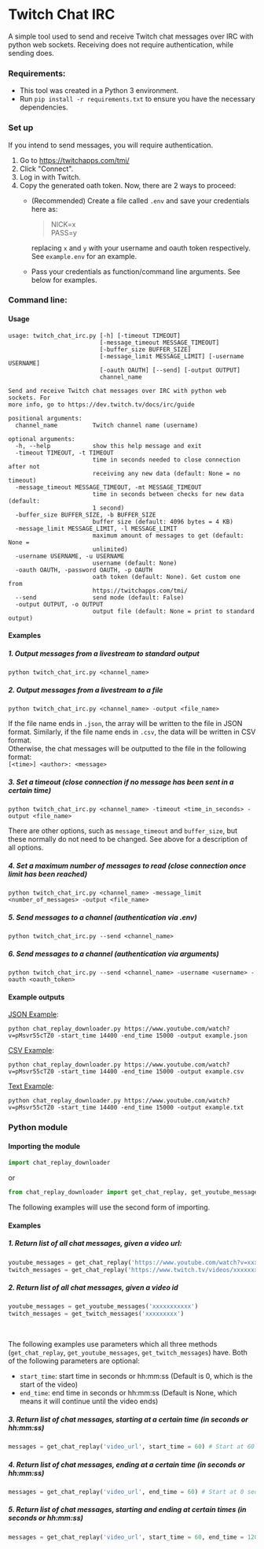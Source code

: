 # Twitch Chat IRC
A simple tool used to send and receive Twitch chat messages over IRC with python web sockets. Receiving does not require authentication, while sending does.

### Requirements:
* This tool was created in a Python 3 environment.
* Run `pip install -r requirements.txt` to ensure you have the necessary dependencies.


### Set up
If you intend to send messages, you will require authentication.
1. Go to https://twitchapps.com/tmi/
2. Click "Connect".
3. Log in with Twitch.
4. Copy the generated oath token. Now, there are 2 ways to proceed:
	- (Recommended) Create a file called `.env` and save your credentials here as:
      > NICK=x <br> PASS=y
	  
	  replacing `x` and `y` with your username and oauth token respectively.<br> See `example.env` for an example.

	- Pass your credentials as function/command line arguments. See below for examples.


### Command line:
#### Usage
```
usage: twitch_chat_irc.py [-h] [-timeout TIMEOUT]
                          [-message_timeout MESSAGE_TIMEOUT]
                          [-buffer_size BUFFER_SIZE]
                          [-message_limit MESSAGE_LIMIT] [-username USERNAME]
                          [-oauth OAUTH] [--send] [-output OUTPUT]
                          channel_name

Send and receive Twitch chat messages over IRC with python web sockets. For
more info, go to https://dev.twitch.tv/docs/irc/guide

positional arguments:
  channel_name          Twitch channel name (username)

optional arguments:
  -h, --help            show this help message and exit
  -timeout TIMEOUT, -t TIMEOUT
                        time in seconds needed to close connection after not
                        receiving any new data (default: None = no timeout)
  -message_timeout MESSAGE_TIMEOUT, -mt MESSAGE_TIMEOUT
                        time in seconds between checks for new data (default:
                        1 second)
  -buffer_size BUFFER_SIZE, -b BUFFER_SIZE
                        buffer size (default: 4096 bytes = 4 KB)
  -message_limit MESSAGE_LIMIT, -l MESSAGE_LIMIT
                        maximum amount of messages to get (default: None =
                        unlimited)
  -username USERNAME, -u USERNAME
                        username (default: None)
  -oauth OAUTH, -password OAUTH, -p OAUTH
                        oath token (default: None). Get custom one from
                        https://twitchapps.com/tmi/
  --send                send mode (default: False)
  -output OUTPUT, -o OUTPUT
                        output file (default: None = print to standard output)
```

#### Examples
##### 1. Output messages from a livestream to standard output
```
python twitch_chat_irc.py <channel_name>
```

##### 2. Output messages from a livestream to a file
```
python twitch_chat_irc.py <channel_name> -output <file_name>
```

If the file name ends in `.json`, the array will be written to the file in JSON format. Similarly, if the file name ends in `.csv`, the data will be written in CSV format. <br> Otherwise, the chat messages will be outputted to the file in the following format:<br>
`[<time>] <author>: <message>`

##### 3. Set a timeout (close connection if no message has been sent in a certain time)
```
python twitch_chat_irc.py <channel_name> -timeout <time_in_seconds> -output <file_name>
```

There are other options, such as `message_timeout` and `buffer_size`, but these normally do not need to be changed. See above for a description of all options.

##### 4. Set a maximum number of messages to read (close connection once limit has been reached)
```
python twitch_chat_irc.py <channel_name> -message_limit <number_of_messages> -output <file_name>
```

##### 5. Send messages to a channel (authentication via .env)
```
python twitch_chat_irc.py --send <channel_name>
```

##### 6. Send messages to a channel (authentication via arguments)
```
python twitch_chat_irc.py --send <channel_name> -username <username> -oauth <oauth_token>
```

#### Example outputs
[JSON Example](examples/example.json):
```
python chat_replay_downloader.py https://www.youtube.com/watch?v=pMsvr55cTZ0 -start_time 14400 -end_time 15000 -output example.json
```

[CSV Example](examples/example.csv):
```
python chat_replay_downloader.py https://www.youtube.com/watch?v=pMsvr55cTZ0 -start_time 14400 -end_time 15000 -output example.csv
```

[Text Example](examples/example.txt):
```
python chat_replay_downloader.py https://www.youtube.com/watch?v=pMsvr55cTZ0 -start_time 14400 -end_time 15000 -output example.txt
```

### Python module

#### Importing the module

```python
import chat_replay_downloader
```
or

```python
from chat_replay_downloader import get_chat_replay, get_youtube_messages, get_twitch_messages
```
The following examples will use the second form of importing.

#### Examples
##### 1. Return list of all chat messages, given a video url:
```python
youtube_messages = get_chat_replay('https://www.youtube.com/watch?v=xxxxxxxxxxx')
twitch_messages = get_chat_replay('https://www.twitch.tv/videos/xxxxxxxxx')
```

##### 2. Return list of all chat messages, given a video id
```python
youtube_messages = get_youtube_messages('xxxxxxxxxxx')
twitch_messages = get_twitch_messages('xxxxxxxxx')
```
<br/>

The following examples use parameters which all three methods (`get_chat_replay`, `get_youtube_messages`, `get_twitch_messages`) have. Both of the following parameters are optional:
* `start_time`: start time in seconds or hh:mm:ss (Default is 0, which is the start of the video)
* `end_time`: end time in seconds or hh:mm:ss (Default is None, which means it will continue until the video ends)

##### 3. Return list of chat messages, starting at a certain time (in seconds or hh:mm:ss)
```python
messages = get_chat_replay('video_url', start_time = 60) # Start at 60 seconds and continue until the end
```

##### 4. Return list of chat messages, ending at a certain time (in seconds or hh:mm:ss)
```python
messages = get_chat_replay('video_url', end_time = 60) # Start at 0 seconds (beginning) and end at 60 seconds
```

##### 5. Return list of chat messages, starting and ending at certain times (in seconds or hh:mm:ss)
```python
messages = get_chat_replay('video_url', start_time = 60, end_time = 120) # Start at 60 seconds and end at 120 seconds
```
